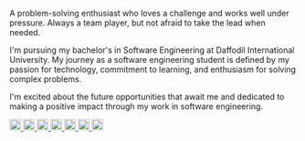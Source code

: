 A problem-solving enthusiast who loves a challenge and works well under pressure. Always a team player, but not afraid to take the lead when needed.

I'm pursuing my bachelor's in Software Engineering at Daffodil International University. My journey as a software engineering student is defined by my passion for technology, commitment to learning, and enthusiasm for solving complex problems.

I'm excited about the future opportunities that await me and dedicated to making a positive impact through my work in software engineering.

<div> 
  <a href="mailto:atikurajib@gmail.com">
    <img src="https://img.shields.io/badge/Email-D14836?style=for-the-badge&logo=gmail&logoColor=white" alt="Email" height="20" />
  </a>
  <a href="https://careers.google.com/atikurajib">
    <img src="https://img.shields.io/badge/Google-4285F4?style=for-the-badge&logo=google&logoColor=white" alt="Google" height="20" />
  </a>
  <a href="https://www.youtube.com/channel/UCVo8nDr9-9HYyDUvsJisOHg">
  <img src="https://img.shields.io/badge/YouTube-FF0000?style=for-the-badge&logo=youtube&logoColor=white" alt="YouTube" height="20" />
</a>
  <a href="https://linkedin.com/in/atikurajib">
    <img src="https://img.shields.io/badge/LinkedIn-0077B5?style=for-the-badge&logo=linkedin&logoColor=white" alt="LinkedIn" height="20" />
  </a>
  <a href="https://stackoverflow.com/users/23569473">
    <img src="https://img.shields.io/badge/StackOverflow-FE7A16?style=for-the-badge&logo=stack-overflow&logoColor=white" alt="StackOverflow" height="20" />
  </a>
  <a href="https://codeforces.com/profile/atikurajib">
    <img src="https://img.shields.io/badge/Codeforces-1F8ACB?style=for-the-badge&logo=codeforces&logoColor=white" alt="Codeforces" height="20" />
  </a>
  <a href="https://leetcode.com/atikurajib">
    <img src="https://img.shields.io/badge/LeetCode-FFA116?style=for-the-badge&logo=leetcode&logoColor=black" alt="LeetCode" height="20" />
  </a>
</div>
